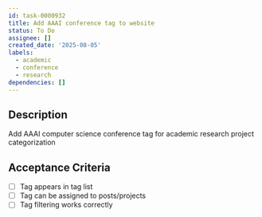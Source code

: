 ```yaml
---
id: task-0000932
title: Add AAAI conference tag to website
status: To Do
assignee: []
created_date: '2025-08-05'
labels:
  - academic
  - conference
  - research
dependencies: []
---
```


## Description

Add AAAI computer science conference tag for academic research project categorization

## Acceptance Criteria

- [ ] Tag appears in tag list
- [ ] Tag can be assigned to posts/projects
- [ ] Tag filtering works correctly
